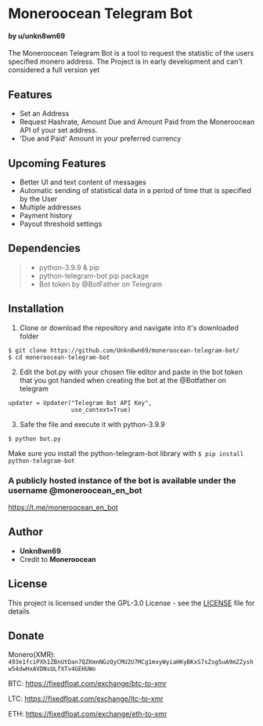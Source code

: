 # Moneroocean Telegram Bot
#### by u/unkn8wn69

The Moneroocean Telegram Bot is a tool to request the statistic of the users specified monero address.
The Project is in early development and can't considered a full version yet

## Features

* Set an Address
* Request Hashrate, Amount Due and Amount Paid from the Moneroocean API of your set address.
* 'Due and Paid' Amount in your preferred currency

## Upcoming Features

* Better UI and text content of messages
* Automatic sending of statistical data in a period of time that is specified by the User
* Multiple addresses
* Payment history 
* Payout threshold settings

## Dependencies
> * python-3.9.9 & pip
> * python-telegram-bot pip package
> * Bot token by @BotFather on Telegram

## Installation

1. Clone or download the repository and navigate into it's downloaded folder 
```
$ git clone https://github.com/Unkn8wn69/moneroocean-telegram-bot/
$ cd moneroocean-telegram-bot
```
2. Edit the bot.py with your chosen file editor and paste in the bot token that you got handed when creating the bot at the @Botfather on telegram
```
updater = Updater("Telegram Bot API Key",
                  use_context=True)
```
3. Safe the file and execute it with python-3.9.9
```
$ python bot.py
```
Make sure you install the python-telegram-bot library with ```$ pip install python-telegram-bot```

### A publicly hosted instance of the bot is available under the username @moneroocean_en_bot
https://t.me/moneroocean_en_bot

## Author

* **Unkn8wn69**
* Credit to **Moneroocean** 


## License

This project is licensed under the GPL-3.0 License - see the [LICENSE](/LICENSE) file for details

## Donate

Monero(XMR): ```493e1fciPXh1ZBnUtDan7QZKmnNGzQyCMU2U7MCg1mxyWyiaHKyBKxS7sZsg5uA9mZZyshw54dwHxAVDNsULfXTv4GEHUWo```

BTC:
https://fixedfloat.com/exchange/btc-to-xmr

LTC: 
https://fixedfloat.com/exchange/ltc-to-xmr

ETH:
https://fixedfloat.com/exchange/eth-to-xmr
